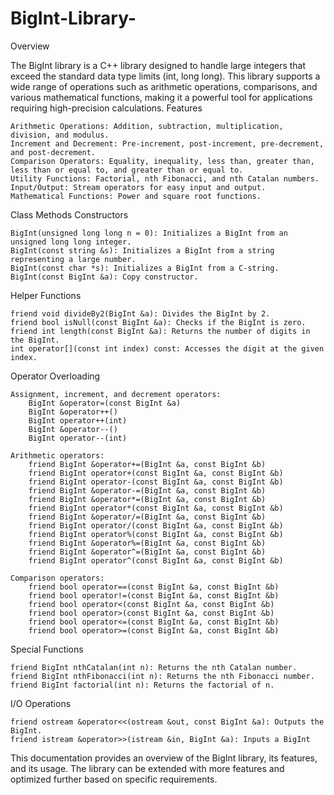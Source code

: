 # BigInt-Library-

Overview

The BigInt library is a C++ library designed to handle large integers that exceed the standard data type limits (int, long long). This library supports a wide range of operations such as arithmetic operations, comparisons, and various mathematical functions, making it a powerful tool for applications requiring high-precision calculations.
Features

    Arithmetic Operations: Addition, subtraction, multiplication, division, and modulus.
    Increment and Decrement: Pre-increment, post-increment, pre-decrement, and post-decrement.
    Comparison Operators: Equality, inequality, less than, greater than, less than or equal to, and greater than or equal to.
    Utility Functions: Factorial, nth Fibonacci, and nth Catalan numbers.
    Input/Output: Stream operators for easy input and output.
    Mathematical Functions: Power and square root functions.

Class Methods
Constructors

    BigInt(unsigned long long n = 0): Initializes a BigInt from an unsigned long long integer.
    BigInt(const string &s): Initializes a BigInt from a string representing a large number.
    BigInt(const char *s): Initializes a BigInt from a C-string.
    BigInt(const BigInt &a): Copy constructor.

Helper Functions

    friend void divideBy2(BigInt &a): Divides the BigInt by 2.
    friend bool isNull(const BigInt &a): Checks if the BigInt is zero.
    friend int length(const BigInt &a): Returns the number of digits in the BigInt.
    int operator[](const int index) const: Accesses the digit at the given index.

Operator Overloading

    Assignment, increment, and decrement operators:
        BigInt &operator=(const BigInt &a)
        BigInt &operator++()
        BigInt operator++(int)
        BigInt &operator--()
        BigInt operator--(int)

    Arithmetic operators:
        friend BigInt &operator+=(BigInt &a, const BigInt &b)
        friend BigInt operator+(const BigInt &a, const BigInt &b)
        friend BigInt operator-(const BigInt &a, const BigInt &b)
        friend BigInt &operator-=(BigInt &a, const BigInt &b)
        friend BigInt &operator*=(BigInt &a, const BigInt &b)
        friend BigInt operator*(const BigInt &a, const BigInt &b)
        friend BigInt &operator/=(BigInt &a, const BigInt &b)
        friend BigInt operator/(const BigInt &a, const BigInt &b)
        friend BigInt operator%(const BigInt &a, const BigInt &b)
        friend BigInt &operator%=(BigInt &a, const BigInt &b)
        friend BigInt &operator^=(BigInt &a, const BigInt &b)
        friend BigInt operator^(const BigInt &a, const BigInt &b)

    Comparison operators:
        friend bool operator==(const BigInt &a, const BigInt &b)
        friend bool operator!=(const BigInt &a, const BigInt &b)
        friend bool operator<(const BigInt &a, const BigInt &b)
        friend bool operator>(const BigInt &a, const BigInt &b)
        friend bool operator<=(const BigInt &a, const BigInt &b)
        friend bool operator>=(const BigInt &a, const BigInt &b)

Special Functions

    friend BigInt nthCatalan(int n): Returns the nth Catalan number.
    friend BigInt nthFibonacci(int n): Returns the nth Fibonacci number.
    friend BigInt factorial(int n): Returns the factorial of n.

I/O Operations

    friend ostream &operator<<(ostream &out, const BigInt &a): Outputs the BigInt.
    friend istream &operator>>(istream &in, BigInt &a): Inputs a BigInt

This documentation provides an overview of the BigInt library, its features, and its usage. The library can be extended with more features and optimized further based on specific requirements.
